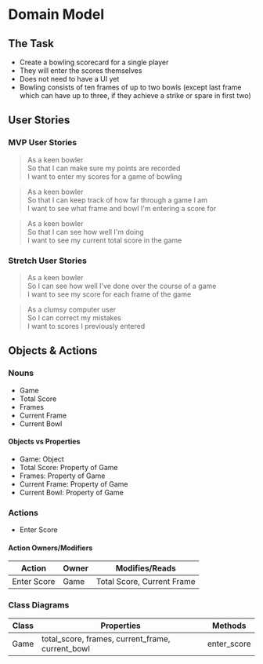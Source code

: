 # Domain Model

## The Task

- Create a bowling scorecard for a single player  
- They will enter the scores themselves
- Does not need to have a UI yet
- Bowling consists of ten frames of up to two bowls (except last frame which can have up to three, if they achieve a strike or spare in first two)

## User Stories

### MVP User Stories

>As a keen bowler  
So that I can make sure my points are recorded  
I want to enter my scores for a game of bowling
>

>As a keen bowler  
So that I can keep track of how far through a game I am  
I want to see what frame and bowl I'm entering a score for  
>

>As a keen bowler  
So that I can see how well I'm doing  
I want to see my current total score in the game
>

### Stretch User Stories

>As a keen bowler  
So I can see how well I've done over the course of a game  
I want to see my score for each frame of the game
>

>As a clumsy computer user  
So I can correct my mistakes  
I want to scores I previously entered
>

## Objects & Actions

### Nouns
- Game
- Total Score
- Frames
- Current Frame
- Current Bowl

#### Objects vs Properties
- Game: Object
- Total Score: Property of Game
- Frames: Property of Game
- Current Frame: Property of Game
- Current Bowl: Property of Game

### Actions
- Enter Score

#### Action Owners/Modifiers

Action    |    Owner     | Modifies/Reads  
----------|--------------|---------------
Enter Score | Game       | Total Score, Current Frame

### Class Diagrams

Class     |   Properties      |   Methods   
----------|-------------------|--------------
Game      | total_score, frames, current_frame, current_bowl | enter_score
